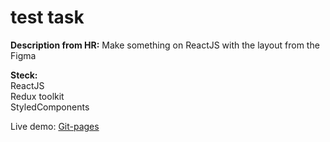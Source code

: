 # test task
<strong>Description from HR:</strong>
Make something on ReactJS with the layout from the Figma

<strong>Steck:</strong> <br>
ReactJS <br>
Redux toolkit <br>
StyledComponents <br>

Live demo: <a href="https://deniskrav4enko.github.io/SDH_TZ_Kravchenko/">Git-pages</a>
